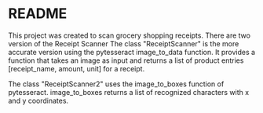 # README

This project was created to scan grocery shopping receipts. There are two version of the Receipt Scanner
The class "ReceiptScanner" is the more accurate version using the pytesseract image_to_data function. 
It provides a function that takes an image as input and returns a list of product entries [receipt_name, amount, unit] for a receipt.

The class "ReceiptScanner2" uses the image_to_boxes function of pytesseract.
image_to_boxes returns a list of recognized characters with x and y coordinates.

